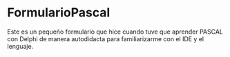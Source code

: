 # FormularioPascal
Este es un pequeño formulario que hice cuando tuve que aprender PASCAL con Delphi de manera autodidacta para familiarizarme con el IDE y el lenguaje.
